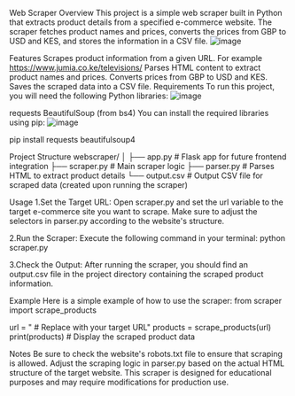 Web Scraper
Overview
This project is a simple web scraper built in Python that extracts product details from a specified e-commerce website. The scraper fetches product names and prices, converts the prices from GBP to USD and KES, and stores the information in a CSV file.
![image](https://github.com/user-attachments/assets/4e286da7-ccd3-40e1-8797-fbdd25158ff3)

Features
Scrapes product information from a given URL.
For example https://www.jumia.co.ke/televisions/
Parses HTML content to extract product names and prices.
Converts prices from GBP to USD and KES.
Saves the scraped data into a CSV file.
Requirements
To run this project, you will need the following Python libraries:
![image](https://github.com/user-attachments/assets/e8165e84-3f1b-4c99-8f53-0b095bf9da1b)

requests
BeautifulSoup (from bs4)
You can install the required libraries using pip:
![image](https://github.com/user-attachments/assets/4bb6d4ef-cec3-41a9-b611-44420e285a80)

pip install requests beautifulsoup4

Project Structure
webscraper/
│
├── app.py          # Flask app for future frontend integration
├── scraper.py      # Main scraper logic
├── parser.py       # Parses HTML to extract product details
└── output.csv      # Output CSV file for scraped data (created upon running the scraper)

Usage
1.Set the Target URL: Open scraper.py and set the url variable to the target e-commerce site you want to scrape. Make sure to adjust the selectors in parser.py according to the website's structure.

2.Run the Scraper: Execute the following command in your terminal:
python scraper.py

3.Check the Output: After running the scraper, you should find an output.csv file in the project directory containing the scraped product information.

Example
Here is a simple example of how to use the scraper:
from scraper import scrape_products

url = " # Replace with your target URL" 
products = scrape_products(url)
print(products)  # Display the scraped product data

Notes
Be sure to check the website's robots.txt file to ensure that scraping is allowed.
Adjust the scraping logic in parser.py based on the actual HTML structure of the target website.
This scraper is designed for educational purposes and may require modifications for production use.
